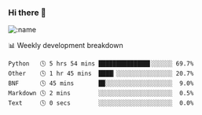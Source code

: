 ### Hi there 👋

<!--
**lv2020/lv2020** is a ✨ _special_ ✨ repository because its `README.md` (this file) appears on your GitHub profile.

Here are some ideas to get you started:

- 🔭 I’m currently working on ...
- 🌱 I’m currently learning ...
- 👯 I’m looking to collaborate on ...
- 🤔 I’m looking for help with ...
- 💬 Ask me about ...
- 📫 How to reach me: ...
- 😄 Pronouns: ...
- ⚡ Fun fact: ...
-->
![:name](https://count.getloli.com/get/@:lv2020)
 <!-- waka-box start -->
📊 Weekly development breakdown
```text
Python   🕓 5 hrs 54 mins ██████████████▋░░░░░░ 69.7%
Other    🕓 1 hr 45 mins  ████▎░░░░░░░░░░░░░░░░ 20.7%
BNF      🕓 45 mins       █▉░░░░░░░░░░░░░░░░░░░  9.0%
Markdown 🕓 2 mins        ░░░░░░░░░░░░░░░░░░░░░  0.5%
Text     🕓 0 secs        ░░░░░░░░░░░░░░░░░░░░░  0.0%
```
<!-- Powered by https://github.com/YouEclipse/waka-box-go . -->
<!-- waka-box end -->
